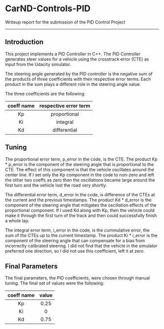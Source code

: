 # CarND-Controls-PID

Writeup report for the submission of the PID Control Project

---

## Introduction

This project implements a PID Controller in C++. The PID Controller generates steer values for a vehicle using the crosstrack error (CTE) as input from the Udacity simulator.

The steering angle generated by the PID controller is the negative sum of the products of three coefficients with their respective error terms. Each product in the sum plays a different role in the steering angle value.

The three coefficients are the following:

| coeff name | respective error term |
|:----------:|:---------------------:|
| Kp         | proportional          |
| Ki         | integral              |
| Kd         | differential          |

## Tuning

The proportional error term, p_error in the code, is the CTE. The product Kp \* p_error is the component of the steering angle that is proportional to the CTE. The effect of this component is that the vehicle oscillates around the center line. If I set only the Kp component in the code to non-zero and left the other two coeffs as zero then the oscillations became large around the first turn and the vehicle lost the road very shortly.

The differential error term, d_error in the code, is difference of the CTEs at the current and the previous timestamps. The product Kd \* d_error is the component of the steering angle that mitigates the oscillation effects of the proportional component. If I used Kd along with Kp, then the vehicle could make it through the first turn of the track and then could successfully finish a whole lap.

The integral error term, i_error in the code, is the cummulative error, the sum of the CTEs up to the current timestamp. The product Ki \* i_error is the component of the steering angle that can compensate for a bias from incorrectly calibrated steering. I did not find that the vehicle in the simulator preferred one direction, so I did not use this coefficient, left it at zero.

## Final Parameters

The final parameters, the PID coefficients, were chosen through manual tuning. The final set of values were the following:

| coeff name | value |
|:----------:|:---------------------:|
| Kp         | 0.25          |
| Ki         | 0              |
| Kd         | 0.75          |
